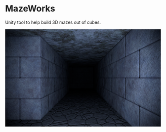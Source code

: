 # MazeWorks
Unity tool to help build 3D mazes out of cubes.

[![WebGL Demo](docs/images/MazeWorksWebGL.png)](https://arlorean.github.io/MazeWorks/)


